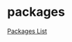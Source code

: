 # packages

<a href="https://github.com/OpenUserSystem/packages/blob/main/packages.md">Packages List</a>
